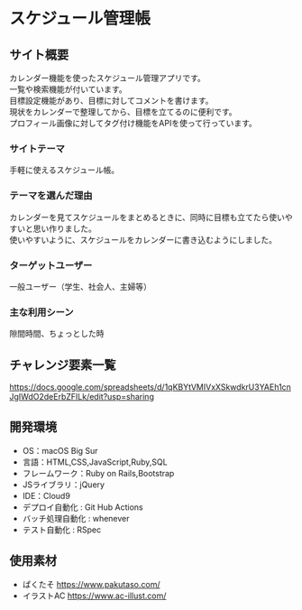 # スケジュール管理帳

## サイト概要
カレンダー機能を使ったスケジュール管理アプリです。</br>
一覧や検索機能が付いています。</br>
目標設定機能があり、目標に対してコメントを書けます。</br>
現状をカレンダーで整理してから、目標を立てるのに便利です。</br>
プロフィール画像に対してタグ付け機能をAPIを使って行っています。



### サイトテーマ
手軽に使えるスケジュール帳。


### テーマを選んだ理由
カレンダーを見てスケジュールをまとめるときに、同時に目標も立てたら使いやすいと思い作りました。</br>
使いやすいように、スケジュールをカレンダーに書き込むようにしました。


### ターゲットユーザー
一般ユーザー（学生、社会人、主婦等）


### 主な利用シーン
隙間時間、ちょっとした時


## チャレンジ要素一覧
https://docs.google.com/spreadsheets/d/1qKBYtVMIVxXSkwdkrU3YAEh1cnJgIWdO2deErbZFILk/edit?usp=sharing


## 開発環境
- OS：macOS Big Sur
- 言語：HTML,CSS,JavaScript,Ruby,SQL
- フレームワーク：Ruby on Rails,Bootstrap
- JSライブラリ：jQuery
- IDE：Cloud9
- デプロイ自動化 : Git Hub Actions
- バッチ処理自動化 : whenever
- テスト自動化 : RSpec


## 使用素材
- ぱくたそ https://www.pakutaso.com/
- イラストAC https://www.ac-illust.com/